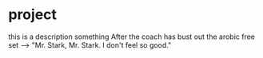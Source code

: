 # project

this is a description
something
After the coach has bust out the arobic free set --> "Mr. Stark, Mr. Stark. I don't feel so good."
